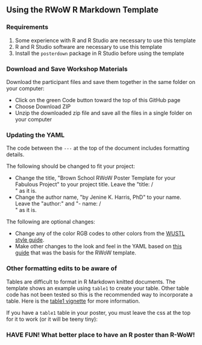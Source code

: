 ## Using the RWoW R Markdown Template

### Requirements

1) Some experience with R and R Studio are necessary to use this template
2) R and R Studio software are necessary to use this template
3) Install the `posterdown` package in R Studio before using the template

### Download and Save Workshop Materials

Download the participant files and save them together in the same folder on your computer:

<ul>
<li> Click on the green Code button toward the top of this GitHub page
<li> Choose Download ZIP
<li> Unzip the downloaded zip file and save all the files in a single folder on your computer
</ul>

### Updating the YAML

The code between the `---` at the top of the document includes formatting details.

The following should be changed to fit your project:

<ul>
  <li> Change the title, "Brown School RWoW Poster Template for your Fabulous Project" to your project title. Leave the "title: /<br/>" as it is.
  <li> Change the author name, "by Jenine K. Harris, PhD" to your name. Leave the "author:" and "- name: /<br/>" as it is.
</ul>

The following are optional changes: 

<ul> 
  <li> Change any of the color RGB codes to other colors from the <a href ="https://marcomm.wustl.edu/resources/branding-logo-toolkit/color-palettes/">WUSTL style guide</a>.
  <li> Make other changes to the look and feel in the YAML based on <a href = "https://github.com/brentthorne/posterdown/wiki/posterdown_html">this guide</a> that was the basis for the RWoW template.
</ul>

### Other formatting edits to be aware of

Tables are difficult to format in R Markdown knitted documents. The template shows an example using `table1` to create your table. Other table code has not been tested so this is the recommended way to incorporate a table. Here is the <a href = "https://cran.r-project.org/web/packages/table1/vignettes/table1-examples.html">table1 vignette</a> for more information.

If you have a `table1` table in your poster, you must leave the css at the top for it to work (or it will be teeny tiny): 

<style type="text/css">

table.Rtable1 {
   font-family: "Palatino";
   font-size: 45px;
}
</style>

### HAVE FUN! What better place to have an R poster than R-WoW!
